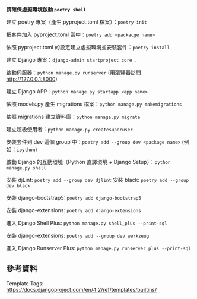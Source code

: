 **請確保虛擬環境啟動 `poetry shell`**

建立 poetry 專案（產生 pyproject.toml 檔案）：`poetry init`

把套件加入 pyproject.toml 當中：`poetry add <packacge name>`

依照 pyproject.toml 的設定建立虛擬環境並安裝套件：`poetry install`


建立 Django 專案：`django-admin startproject core .`

啟動伺服器：`python manage.py runserver` (用瀏覽器訪問 <http://127.0.0.1:8000>)

建立 Django APP：`python manage.py startapp <app name>`


依照 models.py 產生 migrations 檔案：`python manage.py makemigrations`

依照 migrations 建立資料庫：`python manage.py migrate`

建立超級使用者：`python manage.py createsuperuser`

安裝套件到 dev 這個 group 中：`poetry add --group dev <package name>` (例如：`ipython`)

啟動 Django 的互動環境（Python 直譯環境 + Django Setup）：`python manage.py shell`

安裝 djLint: `poetry add --group dev djlint`
安裝 black: `poetry add --group dev black`

安裝 django-bootstrap5: `poetry add django-bootstrap5`

安裝 django-extensions: `poetry add django-extensions`

進入 Django Shell Plus: `python manage.py shell_plus --print-sql`

安裝 django-extensions: `poetry add --group dev werkzeug`

進入 Django Runserver Plus: `python manage.py runserver_plus --print-sql`

## 參考資料

Template Tags: <https://docs.djangoproject.com/en/4.2/ref/templates/builtins/>






